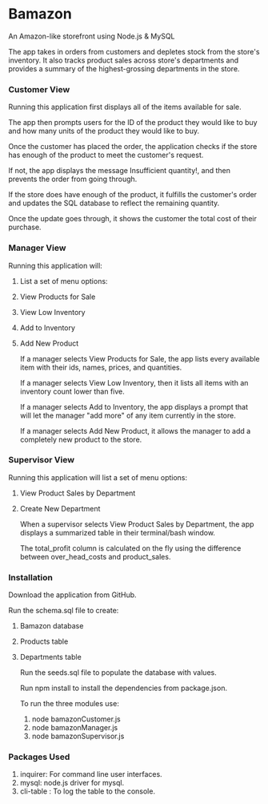 # Bamazon
An Amazon-like storefront using Node.js & MySQL


   The app takes in orders from customers and depletes stock from the    store's inventory. It also tracks product sales across store's    departments and provides a summary of the highest-grossing    departments in the store.

### Customer View

   Running this application first displays all of the items available    for sale.

   The app then prompts users for the ID of the product they would like    to buy and how many units of the product they would like to buy.

   Once the customer has placed the order, the application checks if the    store has enough of the product to meet the customer's request.

   If not, the app displays the message Insufficient quantity!, and then    prevents the order from going through.

   If the store does have enough of the product, it fulfills the    customer's order and updates the SQL database to reflect the    remaining quantity.

   Once the update goes through, it shows the customer the total cost of    their purchase.

### Manager View

   Running this application will:

1. List a set of menu options:

2. View Products for Sale

3. View Low Inventory

4. Add to Inventory

5. Add New Product

   If a manager selects View Products for Sale, the app lists every    available item with their ids, names, prices, and quantities.

   If a manager selects View Low Inventory, then it lists all items with    an inventory count lower than five.

   If a manager selects Add to Inventory, the app displays a prompt that    will let the manager "add more" of any item currently in the store.

   If a manager selects Add New Product, it allows the manager to add a    completely new product to the store.


### Supervisor View

   Running this application will list a set of menu options:

1. View Product Sales by Department

2. Create New Department

   When a supervisor selects View Product Sales by Department, the app     displays a summarized table in their terminal/bash window.

   The total_profit column is calculated on the fly using the difference    between over_head_costs and product_sales.

### Installation

   Download the application from GitHub.

   Run the schema.sql file to create:

1. Bamazon database
2. Products table
3. Departments table

   Run the seeds.sql file to populate the database with values.
   
   Run npm install to install the dependencies from package.json.

   To run the three modules use: 

   1. node bamazonCustomer.js
   2. node bamazonManager.js
   3. node bamazonSupervisor.js


### Packages Used

1. inquirer: For command line user interfaces.
2. mysql: node.js driver for mysql.
3. cli-table : To log the table to the console.
   	 
